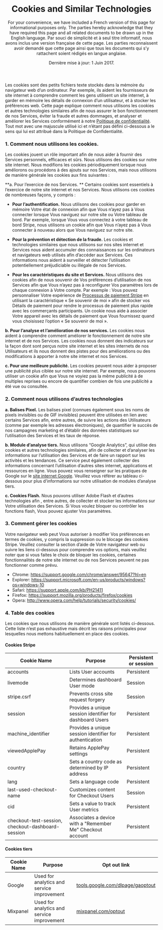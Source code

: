 <header>
<h1>Cookies and Similar Technologies</h1>

For your convenience, we have included a French version of this page for informational purposes only. The parties hereby acknowledge that they have required this page and all related documents to be drawn up in the English language. Par souci de simplicité et à seul titre informatif, nous avons inclus une version française de cette page. Les parties reconnaissent avoir demandé que cette page ainsi que tous les documents qui s’y rattachent soient rédigés en langue anglaise.

Dernière mise à jour: 1 Juin 2017.
 
</header>
 
<section>
 
Les cookies sont des petits fichiers texte stockés dans la mémoire du navigateur web d’un ordinateur. Par exemple, ils aident les fournisseurs de site internet à comprendre comment les gens utilisent un site internet, à garder en mémoire les détails de connexion d’un utilisateur, et à stocker les préférences web. Cette page explique comment nous utilisons les cookies et autres technologies similaires afin de nous assurer le bon fonctionnement de nos Services, éviter la fraude et autres dommages, et analyser et améliorer les Services conformément à notre [Politique de confidentialité](https://stripe.com/privacy). Tout mot avec une majuscule utilisé ici et n’étant pas défini ci-dessous a le sens qui lui est attribué dans la Politique de Confidentialité.  
 
### 1. Comment nous utilisons les cookies. 
 
Les cookies jouent un rôle important afin de nous aider à fournir des Services personnels, efficaces et sûrs. Nous utilisons des cookies sur notre site internet. Nous modifions les cookies périodiquement lorsque nous améliorons ou procédons à des ajouts sur nos Services, mais nous utilisons de manière générale les cookies aux fins suivantes :
 
**a. Pour l’exercice de nos Services. ** Certains cookies sont essentiels à l’exercice de notre site internet et nos Services. Nous utilisons ces cookies de nombreuses façons, y compris :
 
* **Pour l’authentification.** Nous utilisons des cookies pour garder en mémoire Votre état de connexion afin que Vous n’ayez pas à Vous connecter lorsque Vous naviguez sur notre site ou Votre tableau de bord. Par exemple, lorsque Vous vous connectez à votre tableau de bord Stripe, nous utilisons un cookie afin que Vous n’ayez pas à Vous connecter à nouveau alors que Vous naviguez sur notre site. 
 
* **Pour la prévention et détection de la fraude.** Les cookies et technologies similaires que nous utilisons sur nos sites internet et Services nous aident accumuler des connaissances sur les ordinateurs et navigateurs web utilisés afin d’accéder aux Services. Ces informations nous aident à surveiller et détecter l’utilisation potentiellement préjudiciable ou illégale de nos Services.
 
* **Pour les caractéristiques du site et Services.** Nous utilisons des cookies afin de nous souvenir de Vos préférences d’utilisation de nos Services afin que Vous n’ayez pas à reconfigurer Vos paramètres lors de chaque connexion à Votre compte. Par exemple : Vous pouvez personnaliser Votre expérience de [Processus de paiement Stripe](https://stripe.com/checkout) en utilisant la caractéristique « Se souvenir de moi » afin de stocker vos Détails de paiement pour rendre le processus de paiement plus rapide avec les commerçants participants. Un cookie nous aide à associer Votre appareil avec les détails de paiement que Vous fournissez quand vous choisissez l’option « Se souvenir de moi ».
 
**b. Pour l’analyse et l’amélioration de nos services.** Les cookies nous aident à comprendre comment améliorer le fonctionnement de notre site internet et de nos Services. Les cookies nous donnent des indicateurs sur la façon dont sont perçus notre site internet et les sites internets de nos Utilisateurs et ils nous donnent des pistes pour des améliorations ou des modifications à apporter à notre site internet et nos Services. 
 
**c. Pour une meilleure publicité.** Les cookies peuvent nous aider à proposer une publicité plus ciblée sur notre site internet. Par exemple, nous pouvons utiliser un cookie afin que Vous ne voyiez pas la même publicité à de multiples reprises ou encore de quantifier combien de fois une publicité a été vue ou consultée.
 
### 2. Comment nous utilisons d’autres technologies
 
**a. Balises Pixel.**  Les balises pixel (connues également sous les noms de pixels invisibles ou de GIF invisibles) peuvent être utilisées en lien avec certains Services afin, entre autres, de suivre les actions des Utilisateurs (comme par exemple les adresses électroniques), de quantifier le succès de nos campagnes marketing et  d’établir des données statistiques sur l’utilisation des Services et les taux de réponse. 
 
**b.  Module d’analyse tiers.** Nous utilisons “Google Analytics”, qui utilise des cookies et autres technologies similaires, afin de collecter et d’analyser les informations sur l’utilisation des Services et de faire un rapport sur les activités et les tendances. Ce service peut également collecter des informations concernant l’utilisation d’autres sites internet, applications et ressources en ligne. Vous pouvez vous renseigner sur les pratiques de Google sur le [site internet Google](https://www.google.com/policies/privacy/partners/). Veuillez vous référer au tableau ci-dessous pour plus d’informations sur notre utilisation de modules d’analyse tiers.
 
**c. Cookies Flash.**  Nous pouvons utiliser Adobe Flash et d’autres technologies afin , entre autres, de collecter et stocker les informations sur Votre utilisation des Services. Si Vous voulez bloquer ou contrôler les fonctions flash, Vous pouvez ajuster Vos paramètres.
 
### 3. Comment gérer les cookies 
 
Votre navigateur web peut Vous autoriser à modifier Vos préférences en termes de cookies, y compris la suppression ou le blocage des cookies Stripe. Veuillez consulter la section d’aide de Votre navigateur web ou suivre les liens ci-dessous pour comprendre vos options, mais veuillez noter que si vous faites le choix de bloquer les cookies, certaines fonctionnalités de notre site internet ou de nos Services peuvent ne pas fonctionner comme prévu. 
 
* Chrome: <a href="https://support.google.com/chrome/answer/95647?hl=en">https://support.google.com/chrome/answer/95647?hl=en</a>
* Explorer: <a href="https://support.microsoft.com/en-us/products/windows?os=windows-10">https://support.microsoft.com/en-us/products/windows?os=windows-10</a>
* Safari: <a href="https://support.apple.com/kb/PH21411">https://support.apple.com/kb/PH21411</a>
* Firefox: <a href="https://support.mozilla.org/products/firefox/cookies">https://support.mozilla.org/products/firefox/cookies</a>
* Opera: <a href="http://www.opera.com/help/tutorials/security/cookies/">http://www.opera.com/help/tutorials/security/cookies/</a>
 
 
### 4. Table des cookies
Les cookies que nous utilisons de manière générale sont listés ci-dessous. Cette liste n’est pas exhaustive mais décrit les raisons principales pour lesquelles nous mettons habituellement en place des cookies.
 
#### Cookies Stripe
 
<table class="alternate">
  <thead>
  <tr>
    <th>Cookie Name</th>
    <th>Purpose</th> 
    <th>Persistent or session </th>
  </tr>
  </thead>
  <tbody>    
  <tr>
    <td>accounts</td>
    <td>Lists User accounts</td> 
    <td>Persistent</td>
  </tr>
  <tr>
    <td>livemode</td>
    <td>Determines dashboard User mode</td>
    <td>Session </td>
  </tr>
  <tr>
    <td>stripe.csrf</td>
    <td>Prevents cross site request forgery</td>
    <td>Session</td>
    </tr>
  <tr>
    <td>session</td>
    <td>Provides a unique session identifier for dashboard Users</td>
    <td>Persistent</td>
    </tr>
  <tr>
    <td>machine_identifier</td>
    <td>Provides a unique session identifier for authentication</td>
    <td>Persistent </td>
    </tr>
    <tr>
<td>viewedApplePay</td>
<td>Retains ApplePay settings</td>
<td>Persistent </td>
    </tr>
  <tr>
<td>country</td>
<td>Sets a country code as determined by IP address</td>
<td>Persistent </td>
    </tr>
  <tr>
<td>lang</td>
<td>Sets a language code</td>
<td>Persistent </td>
    </tr>
  <tr>
<td>last-used-checkout-name</td>
<td>Customizes content for Checkout Users</td>
<td>Session</td>
    </tr>
  <tr>
<td>cid</td>
<td>Sets a value to track User metrics</td>
<td>Persistent</td>
    </tr>
  <tr>
<td>checkout-test-session, checkout-dashboard-session</td>
<td>Associates a device with a "Remember Me" Checkout account</td>
<td>Persistent </td>
</tr>
  </tbody>
</table>
 
#### Cookies tiers
 
<table class="alternate">
<thead>
<tr>
<th>Cookie Name</th>
<th>Purpose</th>
<th>Opt out link</th>
</tr>
</thead>
<tbody>  
<tr>
<td>Google</td>
<td>Used for analytics and service improvement</td>
<td><a href="http://tools.google.com/dlpage/gaoptout">tools.google.com/dlpage/gaoptout</a></td>
</tr><tr>
<td>Mixpanel</td>
<td>Used for analytics and service improvement</td>
<td><a href="http://mixpanel.com/optout">mixpanel.com/optout</a></td>
</tbody>
</table>
 
</section>
 
